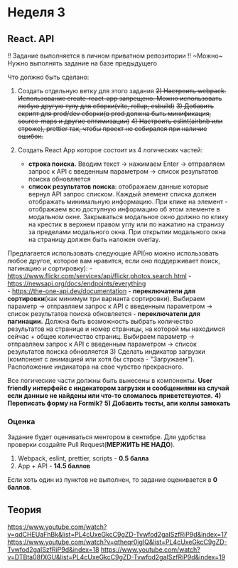 # Неделя 3

## React. API




!! Задание выполняется в личном приватном репозитории !!
~Можно~ Нужно выполнять задание на базе предыдущего




Что должно быть сделано:



1) Создать отдельную ветку для этого задания
~~2) Настроить webpack. Использование create-react-app запрещено. Можно использовать любую другую тулу для сборки(vite, rollup, esbuild)~~
~~3) Добавить скрипт для prod/dev сборки(в prod должна быть минификация, source-maps и другие оптимизации)~~
~~4) Настроить eslint(airbnb или строже), prettier так, чтобы проект не собирался при наличие ошибок.~~

2) Создать React App которое состоит из 4 логических частей:
    - **строка поиска.** Вводим текст -> нажимаем Enter -> отправляем запрос к API с введенным параметром -> список результатов поиска обновляется
    - **список результатов поиска**: отображаем данные которые вернул API запрос списком. Каждый элемент списка должен отображать минимальную информацию. При клике на элемент - отображаем всю доступную информацию об этом элементе в модальном окне.  Закрываться модальное окно должно по клику на крестик в верхнем правом углу или по нажатию на странизу за пределами модального окна. При открытии модального окна на страницу должен быть наложен overlay.

Предлагается использовать следующие API(но можно использовать любое другое, которое вам нравится, если оно поддерживает поиск, пагинацию и сортировку): 
      - https://www.flickr.com/services/api/flickr.photos.search.html
      - https://newsapi.org/docs/endpoints/everything   
      - https://the-one-api.dev/documentation
    - **переключатели для сортировки**(как минимум три варианта сортировки). Выбираем параметр -> отправляем запрос к API с введенным параметром -> список результатов поиска обновляется
    -  **переключатели для пагинации.** Должна быть возможность выбрать количество результатов на странице и номер страницы, на которой мы находимся сейчас + общее количество страниц. Выбираем параметр -> отправляем запрос к API с введенным параметром -> список результатов поиска обновляется
3) Сделать индикатор загрузки (компонент с анимацией или хотя бы строка - "Загружаем"). Расположение индикатора на свое чувство прекрасного.

Все логические части должны быть вынесены в компоненты.
**User friendly интерфейс с индекатором загрузки и сообщениями на случай если данные не найдены или что-то сломалось приветствуются.**
**4) Переписать форму на Formik?**
**5) Добавить тесты, апи коллы замокать**

### Оценка




Задание будет оцениваться ментором в сентябре. Для удобства проверки создайте Pull Request(**МЕРЖИТЬ НЕ НАДО**).




1) Webpack, eslint, prettier, scripts - **0.5 балла**
2) App + API - **14.5 баллов**




Если хоть один из пунктов не выполнен, то задание оценивается в **0 баллов**.

## Теория

https://www.youtube.com/watch?v=qdCHEUaFhBk&list=PL4cUxeGkcC9gZD-Tvwfod2gaISzfRiP9d&index=17
https://www.youtube.com/watch?v=qtheqr0jgIQ&list=PL4cUxeGkcC9gZD-Tvwfod2gaISzfRiP9d&index=18
https://www.youtube.com/watch?v=DTBta08fXGU&list=PL4cUxeGkcC9gZD-Tvwfod2gaISzfRiP9d&index=19
